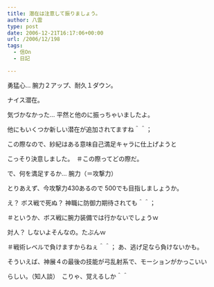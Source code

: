 ```yaml
---
title: 潜在は注意して振りましょう。
author: 八雲
type: post
date: 2006-12-21T16:17:06+00:00
url: /2006/12/198
tags:
  - 信On
  - 日記

---
```

勇猛心… 腕力２アップ、耐久１ダウン。
  
ナイス潜在。

気づかなかった… 平然と他のに振っちゃいましたよ。
  
他にもいくつか新しい潜在が追加されてますね＾＾；

この際なので、紗紀はある意味自己満足キャラに仕上げようと
  
こっそり決意しました。　＃この際ってどの際だ。
  
で、何を満足するか… 腕力（＝攻撃力）
  
とりあえず、今攻撃力430あるので 500でも目指しましょうか。

え？ ボス戦で死ぬ？ 神職に防御力期待されても＾＾；
  
＃というか、ボス戦に腕力装備では行かないでしょうｗ
  
対人？ しないよそんなの。たぶんｗ
  
＃戦術レベルで負けますからねぇ＾＾； あ、逃げ足なら負けないかも。

そういえば、神展４の最後の技能が弓乱射系で、モーションがかっこいい
  
らしい。（知人談）　こりゃ、覚えるしか＾＾

